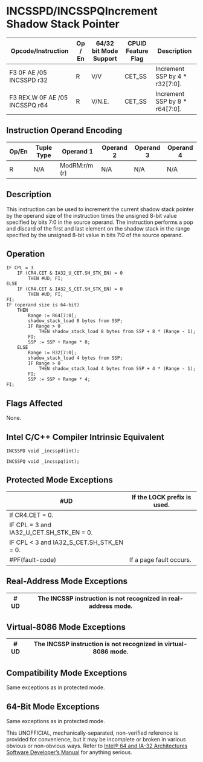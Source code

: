 # INCSSPD/INCSSPQ**Increment Shadow Stack Pointer**

| Opcode/Instruction             | Op / En | 64/32 bit Mode Support | CPUID Feature Flag | Description                     |
| ------------------------------ | ------- | ---------------------- | ------------------ | ------------------------------- |
| F3 0F AE /05 INCSSPD r32       | R       | V/V                    | CET_SS             | Increment SSP by 4 \* r32[7:0]. |
| F3 REX.W 0F AE /05 INCSSPQ r64 | R       | V/N.E.                 | CET_SS             | Increment SSP by 8 \* r64[7:0]. |

## Instruction Operand Encoding

| Op/En | Tuple Type | Operand 1     | Operand 2 | Operand 3 | Operand 4 |
| ----- | ---------- | ------------- | --------- | --------- | --------- |
| R     | N/A        | ModRM:r/m (r) | N/A       | N/A       | N/A       |

## Description

This instruction can be used to increment the current shadow stack pointer by the operand size of the instruction times the unsigned 8-bit value specified by bits 7:0 in the source operand. The instruction performs a pop and discard of the first and last element on the shadow stack in the range specified by the unsigned 8-bit value in bits 7:0 of the source operand.

## Operation

```
IF CPL = 3
    IF (CR4.CET & IA32_U_CET.SH_STK_EN) = 0
        THEN #​​​UD; FI;
ELSE
    IF (CR4.CET & IA32_S_CET.SH_STK_EN) = 0
        THEN #​​​UD; FI;
FI;
IF (operand size is 64-bit)
    THEN
        Range := R64[7:0];
        shadow_stack_load 8 bytes from SSP;
        IF Range > 0
            THEN shadow_stack_load 8 bytes from SSP + 8 * (Range - 1);
        FI;
        SSP := SSP + Range * 8;
    ELSE
        Range := R32[7:0];
        shadow_stack_load 4 bytes from SSP;
        IF Range > 0
            THEN shadow_stack_load 4 bytes from SSP + 4 * (Range - 1);
        FI;
        SSP := SSP + Range * 4;
FI;

```

## Flags Affected

None.

## Intel C/C++ Compiler Intrinsic Equivalent

```
INCSSPD void _incsspd(int);

```

```
INCSSPQ void _incsspq(int);

```

## Protected Mode Exceptions

| #​​​UD                                   | If the LOCK prefix is used. |
| ---------------------------------------- | --------------------------- |
| If CR4.CET = 0.                          |
| IF CPL = 3 and IA32_U_CET.SH_STK_EN = 0. |
| IF CPL < 3 and IA32_S_CET.SH_STK_EN = 0. |
| \#​PF(fault-code)                        | If a page fault occurs.     |

## Real-Address Mode Exceptions

| #​​​UD | The INCSSP instruction is not recognized in real-address mode. |
| ------ | -------------------------------------------------------------- |

## Virtual-8086 Mode Exceptions

| #​​​UD | The INCSSP instruction is not recognized in virtual-8086 mode. |
| ------ | -------------------------------------------------------------- |

## Compatibility Mode Exceptions

Same exceptions as in protected mode.

## 64-Bit Mode Exceptions

Same exceptions as in protected mode.

This UNOFFICIAL, mechanically-separated, non-verified reference is provided for convenience, but it may be
incomplete or broken in various obvious or non-obvious
ways. Refer to [Intel® 64 and IA-32 Architectures Software Developer’s Manual](https://software.intel.com/en-us/download/intel-64-and-ia-32-architectures-sdm-combined-volumes-1-2a-2b-2c-2d-3a-3b-3c-3d-and-4) for anything serious.
